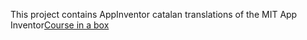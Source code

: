 
This project contains AppInventor catalan translations of the MIT App Inventor[Course in a box](http://www.appinventor.org/content/CourseInABox/Intro/courseinabox)

